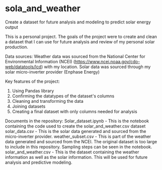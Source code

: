 # sola_and_weather
Create a dataset for future analysis and modeling to predict solar energy output

This is a personal project. The goals of the project were to create and clean a dataset that I can use for future analysis and review of my personal solar production.

Data sources:
Weather data was sourced from the National Center for Environmental Information (NCEI) (https://www.ncei.noaa.gov/cdo-web/datatools/lcd) with my location.
Solar data was sourced through my solar micro-inverter provider (Enphase Energy)

Key features of the project:
1. Using Pandas library
2. Confirming the datatypes of the dataset's columns
3. Cleaning and transforming the data
4. Joining datasets
5. Creating a final dataset with only columns needed for analysis


Documents in the repository:
Solar_dataset.ipynb - This is the notebook containing the code used to create the solar_and_weather.csv dataset
solar_data.csv - This is the solar data generated and sourced from the micro-inverter provider.
weather_subset.csv - This is part of the weather data generated and sourced from the NCEI. The original dataset is too large to include in this repository. Sampling steps can be seen in the notebook.
solar_and_weather.csv - This is the dataset containing the weather information as well as the solar information. This will be used for future analysis and predictive modeling.
